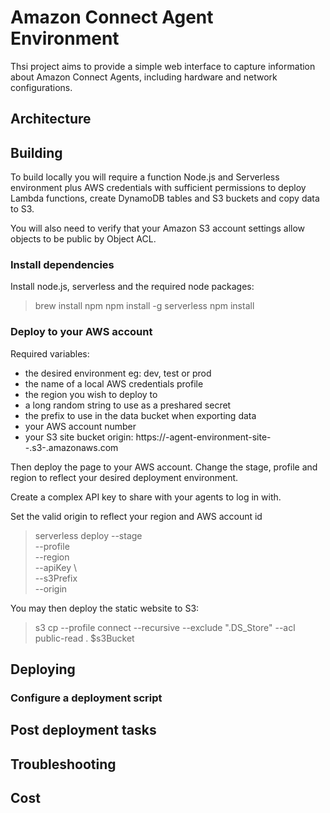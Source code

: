 # Amazon Connect Agent Environment

Thsi project aims to provide a simple web interface to capture information about Amazon Connect Agents, including hardware and network configurations.

## Architecture

## Building

To build locally you will require a function Node.js and Serverless environment plus AWS credentials with sufficient permissions to deploy Lambda functions, create DynamoDB tables and S3 buckets and copy data to S3.

You will also need to verify that your Amazon S3 account settings allow objects to be public by Object ACL.

### Install dependencies

Install node.js, serverless and the required node packages:

  > brew install npm
  > npm install -g serverless
  > npm install

### Deploy to your AWS account

Required variables:

  - <stage> the desired environment eg: dev, test or prod
  - <profile> the name of a local AWS credentials profile
  - <region> the region you wish to deploy to
  - <apiKey> a long random string to use as a preshared secret
  - <s3Prefix> the prefix to use in the data bucket when exporting data  
  - <accountNumber> your AWS account number
  - <origin> your S3 site bucket origin:
      https://<stage>-agent-environment-site-<region>-<accountNumber>.s3-<region>.amazonaws.com

Then deploy the page to your AWS account. Change the stage, profile and region to reflect your desired deployment environment.

Create a complex API key to share with your agents to log in with.

Set the valid origin to reflect your region and AWS account id

  > serverless deploy --stage <stage> \
    --profile <profile> \
    --region <region> \
    --apiKey <apiKey> \    
    --s3Prefix <s3Prefix> \
    --origin <origin>

You may then deploy the static website to S3:

  > s3 cp --profile connect --recursive --exclude ".DS_Store" --acl public-read . $s3Bucket

## Deploying

### Configure a deployment script

## Post deployment tasks

## Troubleshooting

## Cost

